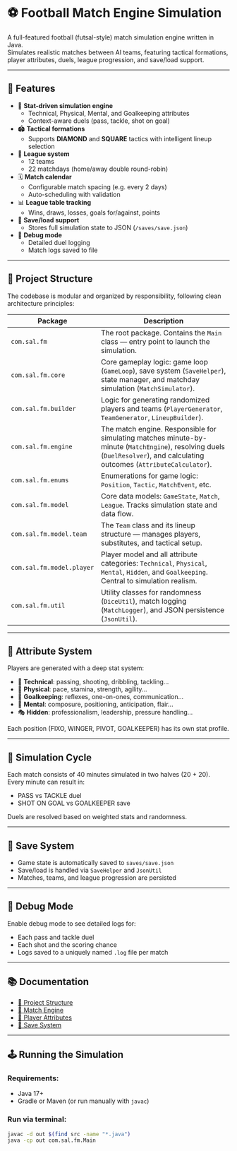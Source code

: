 # ⚽ Football Match Engine Simulation

A full-featured football (futsal-style) match simulation engine written in Java.  
Simulates realistic matches between AI teams, featuring tactical formations, player attributes, duels, league progression, and save/load support.

---

## 🚀 Features

- 🧠 **Stat-driven simulation engine**
    - Technical, Physical, Mental, and Goalkeeping attributes
    - Context-aware duels (pass, tackle, shot on goal)
- 🏟️ **Tactical formations**
    - Supports **DIAMOND** and **SQUARE** tactics with intelligent lineup selection
- 🔁 **League system**
    - 12 teams
    - 22 matchdays (home/away double round-robin)
- 🗓️ **Match calendar**
    - Configurable match spacing (e.g. every 2 days)
    - Auto-scheduling with validation
- 📊 **League table tracking**
    - Wins, draws, losses, goals for/against, points
- 💾 **Save/load support**
    - Stores full simulation state to JSON (`/saves/save.json`)
- 🧪 **Debug mode**
    - Detailed duel logging
    - Match logs saved to file

---

## 🧱 Project Structure

The codebase is modular and organized by responsibility, following clean architecture principles:

| Package | Description |
|--------|-------------|
| `com.sal.fm` | The root package. Contains the `Main` class — entry point to launch the simulation. |
| `com.sal.fm.core` | Core gameplay logic: game loop (`GameLoop`), save system (`SaveHelper`), state manager, and matchday simulation (`MatchSimulator`). |
| `com.sal.fm.builder` | Logic for generating randomized players and teams (`PlayerGenerator`, `TeamGenerator`, `LineupBuilder`). |
| `com.sal.fm.engine` | The match engine. Responsible for simulating matches minute-by-minute (`MatchEngine`), resolving duels (`DuelResolver`), and calculating outcomes (`AttributeCalculator`). |
| `com.sal.fm.enums` | Enumerations for game logic: `Position`, `Tactic`, `MatchEvent`, etc. |
| `com.sal.fm.model` | Core data models: `GameState`, `Match`, `League`. Tracks simulation state and data flow. |
| `com.sal.fm.model.team` | The `Team` class and its lineup structure — manages players, substitutes, and tactical setup. |
| `com.sal.fm.model.player` | Player model and all attribute categories: `Technical`, `Physical`, `Mental`, `Hidden`, and `Goalkeeping`. Central to simulation realism. |
| `com.sal.fm.util` | Utility classes for randomness (`DiceUtil`), match logging (`MatchLogger`), and JSON persistence (`JsonUtil`). |

---

## 🧩 Attribute System

Players are generated with a deep stat system:

- 🎯 **Technical**: passing, shooting, dribbling, tackling...
- 💪 **Physical**: pace, stamina, strength, agility...
- 🧤 **Goalkeeping**: reflexes, one-on-ones, communication...
- 🧠 **Mental**: composure, positioning, anticipation, flair...
- 🎭 **Hidden**: professionalism, leadership, pressure handling...

Each position (FIXO, WINGER, PIVOT, GOALKEEPER) has its own stat profile.

---

## 🔁 Simulation Cycle

Each match consists of 40 minutes simulated in two halves (20 + 20).  
Every minute can result in:
- PASS vs TACKLE duel
- SHOT ON GOAL vs GOALKEEPER save

Duels are resolved based on weighted stats and randomness.

---

## 💾 Save System

- Game state is automatically saved to `saves/save.json`
- Save/load is handled via `SaveHelper` and `JsonUtil`
- Matches, teams, and league progression are persisted

---

## 🧪 Debug Mode

Enable debug mode to see detailed logs for:
- Each pass and tackle duel
- Each shot and the scoring chance
- Logs saved to a uniquely named `.log` file per match

---

## 📚 Documentation

- [🧱 Project Structure](docs/project-structure.md)
- [🧠 Match Engine](docs/match-engine.md)
- [🎯 Player Attributes](docs/player-attributes.md)
- [💾 Save System](docs/save-system.md)

---

## 🕹️ Running the Simulation

### Requirements:
- Java 17+
- Gradle or Maven (or run manually with `javac`)

### Run via terminal:

```bash
javac -d out $(find src -name "*.java")
java -cp out com.sal.fm.Main